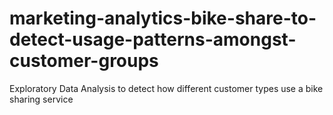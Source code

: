 # marketing-analytics-bike-share-to-detect-usage-patterns-amongst-customer-groups
Exploratory Data Analysis to detect how different customer types use a bike sharing service
